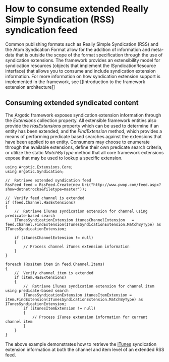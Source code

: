 # How to consume extended Really Simple Syndication (RSS) syndication feed

Common publishing formats such as Really Simple Syndication (RSS) and the Atom Syndication Format allow for the addition of information and meta-data that is outside the scope of the format specification through the use of syndication extensions. The framework provides an extensibility model for syndication resources (objects that implement the ISyndicationResource interface) that allows you to consume and include syndication extension information. For more information on how syndication extension support is implemented in the framework, see [[Introduction to the framework extension architecture]]

## Consuming extended syndicated content
The Argotic framework exposes syndication extension information through the _Extensions_ collection property. All extensible framework entities also provide the _HasExtensions_ property which can be used to determine if an entity has been extended; and the _FindExtension_ method, which provides a means of performing predicate based searches against the extensions that have been applied to an entity. Consumers may choose to enumerate through the available extensions, define their own predicate search criteria, or utilize the static _MatchByType_ method that all core framework extensions expose that may be used to lookup a specific extension.

	using Argotic.Extensions.Core;
	using Argotic.Syndication;
	
	//  Retrieve extended syndication feed
	RssFeed feed = RssFeed.Create(new Uri("http://www.pwop.com/feed.aspx?show=dotnetrocks&filetype=master"));
	
	//  Verify feed channel is extended
	if (feed.Channel.HasExtensions)
	{
	    //  Retrieve iTunes syndication extension for channel using predicate-based search
	    ITunesSyndicationExtension itunesChannelExtension   = feed.Channel.FindExtension(ITunesSyndicationExtension.MatchByType) as ITunesSyndicationExtension;

	    if (itunesChannelExtension != null)
	    {
	        // Process channel iTunes extension information
	    }
	}
	
	foreach (RssItem item in feed.Channel.Items)
	{
	    //  Verify channel item is extended
	    if (item.HasExtensions)
	    {
	        //  Retrieve iTunes syndication extension for channel item using predicate-based search
	        ITunesSyndicationExtension itunesItemExtension = item.FindExtension(ITunesSyndicationExtension.MatchByType) as ITunesSyndicationExtension;
	        if (itunesItemExtension != null)
	        {
	            // Process iTunes extension information for current channel item
	        }
	    }
	}

The above example demonstrates how to retrieve the [iTunes](http://www.apple.com/itunes/store/podcaststechspecs.html#rss) syndication extension information at both the channel and item level of an extended RSS feed.